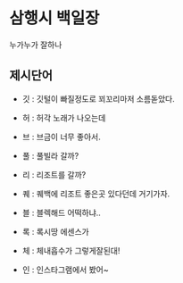 # 삼행시 백일장
누가누가 잘하나

## 제시단어
- 깃 : 깃털이 빠질정도로 꾀꼬리마저 소름돋았다.
- 허 : 허각 노래가 나오는데
- 브 : 브금이 너무 좋아서.

- 풀 : 풀빌라 갈까?
- 리 : 리조트를 갈까?
- 퀘 : 퀘백에 리조트 좋은곳 있다던데 거기가자.

- 블 : 블렉해드 어떡하냐..
- 록 : 록시땅 에센스가
- 체 : 체내흡수가 그렇게잘된대!
- 인 : 인스타그램에서 봤어~

